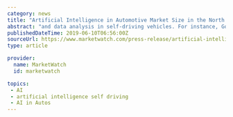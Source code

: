 ```yaml
---
category: news
title: "Artificial Intelligence in Automotive Market Size in the North America to witness a highest growth during forecast period"
abstract: "and data analysis in self-driving vehicles. For instance, Google is investing heavily in autonomous vehicles through the Waymo Project that uses deep learning technology to detect pedestrians in various situations. Artificial intelligence (AI) in ..."
publishedDateTime: 2019-06-10T06:56:00Z
sourceUrl: https://www.marketwatch.com/press-release/artificial-intelligence-in-automotive-market-size-in-the-north-america-to-witness-a-highest-growth-during-forecast-period-2019-06-10/
type: article

provider:
  name: MarketWatch
  id: marketwatch

topics:
 - AI
 - artificial intelligence self driving
 - AI in Autos
---
```

